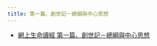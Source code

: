```yaml
---
title: 第一篇、創世記－總綱與中心思想
---
```


- [網上生命讀經 第一篇、創世記－總綱與中心思想](https://www.lsmchinese.org/lifestudy/ot/gen001.html)
